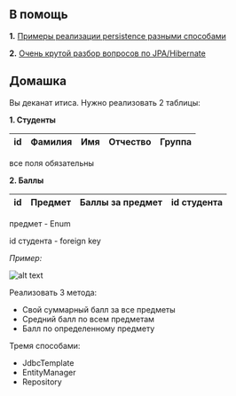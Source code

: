 ## В помощь

**1.**
[Примеры реализации persistence разными способами](https://github.com/paradise1203/JBPractice/tree/master/%2311-17/SpringToDoList/src/main/java/com/aidar/dao)

**2.**
[Очень крутой разбор вопросов по JPA/Hibernate](https://habrahabr.ru/post/265061/)


## Домашка


Вы деканат итиса. Нужно реализовать 2 таблицы:

**1. Студенты** 

id            | Фамилия     | Имя  | Отчество     |Группа       
------------- |-------------| -----|--------------|--------------
 
 все поля обязательны

**2. Баллы**
 
id    | Предмет |	Баллы за предмет	| id студента 
------|---------|------------------|-------------

 предмет - Enum
 
 id студента - foreign key

 *Пример:*

![alt text](https://cs7064.vk.me/c623423/v623423189/4a57f/Buwck_8BknA.jpg "fuck")


Реализовать 3 метода: 
 - Свой суммарный балл за все предметы
 - Средний балл по всем предметам
 - Балл по определенному предмету

Тремя способами: 
 - JdbcTemplate
 - EntityManager
 - Repository